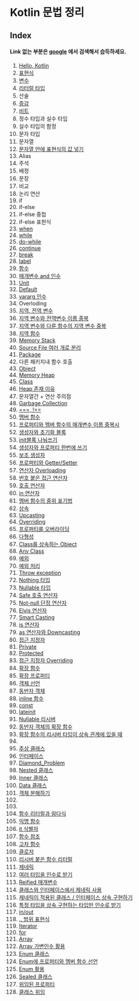 Kotlin 문법 정리
==============


Index
-----

#### Link 없는 부분은 [google](google.com) 에서 검색해서 습득하세요.

1. [Hello, Kotlin](https://github.com/jallannom1/KotlinPractice/blob/master/src/HelloKotlin.kt)
2. [표현식](https://github.com/jallannom1/KotlinPractice/blob/master/src/EX_Expression.kt)
3. [변수](https://github.com/jallannom1/KotlinPractice/blob/master/src/EX_Variable.kt)
4. [리터럴 타입](https://github.com/jallannom1/KotlinPractice/blob/master/src/EX_LiteralDataType.kt)
5. 산술
6. [증감](https://github.com/jallannom1/KotlinPractice/blob/master/src/EX_IncrementAndDecrementOperator.kt)
7. [비트](https://github.com/jallannom1/KotlinPractice/blob/master/src/EX_BitwiseOperator.kt)
8. 정수 타입과 실수 타입
9. 실수 타입의 함정
10. 문자 타입
11. 문자열
12. [문자열 안에 표현식의 값 넣기](https://github.com/jallannom1/KotlinPractice/blob/master/src/EX_ExpressionIntoString.kt)
13. Alias
14. 주석
15. 배정
16. 문장
17. 비교
18. 논리 연산
19. if
20. if-else
21. if-else 중첩
22. if-else 표현식
23. [when](https://github.com/jallannom1/KotlinPractice/blob/master/src/EX_When.kt)
24. [while](https://github.com/jallannom1/KotlinPractice/blob/master/src/EX_While.kt)
25. [do-while](https://github.com/jallannom1/KotlinPractice/blob/master/src/EX_While.kt)
27. [continue](https://github.com/jallannom1/KotlinPractice/blob/master/src/EX_While.kt)
28. [break](https://github.com/jallannom1/KotlinPractice/blob/master/src/EX_While.kt)
29. [label](https://github.com/jallannom1/KotlinPractice/blob/master/src/EX_Label.kt)
30. [함수](https://github.com/jallannom1/KotlinPractice/blob/master/src/EX_function.kt)
31. [매개변수 and 인수](https://github.com/jallannom1/KotlinPractice/blob/master/src/EX_ParameterAndArgument.kt)
32. [Unit](https://github.com/jallannom1/KotlinPractice/blob/master/src/EX_ParameterAndArgument.kt)
33. [Default](https://github.com/jallannom1/KotlinPractice/blob/master/src/EX_ParameterAndArgument.kt)
34. [vararg 인수](https://github.com/jallannom1/KotlinPractice/blob/master/src/EX_ParameterAndArgument.kt)
35. Overloding
36. [지역, 전역 변수](https://github.com/jallannom1/KotlinPractice/blob/master/src/EX_LocalAndGlobalVariable.kt)
37. [지역 변수와 전역변수 이름 중복](https://github.com/jallannom1/KotlinPractice/blob/master/src/EX_LocalAndGlobalVariable.kt)
38. [지역 변수와 다룬 함수의 지역 변수 중복](https://github.com/jallannom1/KotlinPractice/blob/master/src/EX_LocalDuplication.kt)
39. [지역 함수](https://github.com/jallannom1/KotlinPractice/blob/master/src/EX_LocalFunction.kt)
40. [Memory Stack](https://github.com/jallannom1/KotlinPractice/blob/master/src/EX_MemoryStack.kt)
41. [Source File 여러 개로 분리](https://github.com/jallannom1/KotlinPractice/blob/master/src/EX_SplitSourceFile.kt)
42. [Package](https://github.com/jallannom1/KotlinPractice/tree/master/src/ex_package)
43. 다른 패키지내 함수 호출
44. [Object](https://github.com/jallannom1/KotlinPractice/tree/master/src/ex_object) 
45. [Memory Heap](https://github.com/jallannom1/KotlinPractice/tree/master/src/ex_memory_heap)
46. [Class](https://github.com/jallannom1/KotlinPractice/tree/master/src/ex_class)
47. [Heap 존재 이유](https://github.com/jallannom1/KotlinPractice/tree/master/src/ex_role_of_heap)
48. 문자열간 + 연산 주의점
49. [Garbage Collection](https://github.com/jallannom1/KotlinPractice/tree/master/src/ex_garbage_collection)
50. [===, !==](https://github.com/jallannom1/KotlinPractice/tree/master/src/ex_triple_equals)
51. [멤버 함수](https://github.com/jallannom1/KotlinPractice/tree/master/src/ex_member_function)
52. [프로퍼티와 멤버 함수의 매개변수 이름 중복시](https://github.com/jallannom1/KotlinPractice/tree/master/src/ex_this_duplication)
53. [생성자와 초기화 블록](https://github.com/jallannom1/KotlinPractice/tree/master/src/ex_constructor)
54. [init블록 나눠쓰기](https://github.com/jallannom1/KotlinPractice/tree/master/src/ex_init_blocks)
55. [생성자와 프로퍼티 한번에 쓰기](https://github.com/jallannom1/KotlinPractice/tree/master/src/ex_property_in_constructor)
56. [보조 생성자](https://github.com/jallannom1/KotlinPractice/tree/master/src/ex_secondary_constructor)
57. [프로퍼티와 Getter/Setter](https://github.com/jallannom1/KotlinPractice/tree/master/src/ex_property_getter_setter)
58. [연산자 Overloading](https://github.com/jallannom1/KotlinPractice/tree/master/src/ex_operator_overloading)
59. [번호 붙은 접근 연산자](https://github.com/jallannom1/KotlinPractice/tree/master/src/ex_indexed_access_operator)
60. [호출 연산자](https://github.com/jallannom1/KotlinPractice/tree/master/src/ex_invoke_operator)
61. [in 연산자](https://github.com/jallannom1/KotlinPractice/tree/master/src/ex_in_operator)
62. [멤버 함수의 중위 표기법](https://github.com/jallannom1/KotlinPractice/tree/master/src/ex_infix_notation)
63. [상속](https://github.com/jallannom1/KotlinPractice/tree/master/src/ex_inheritance)
64. [Upcasting](https://github.com/jallannom1/KotlinPractice/tree/master/src/ex_upcasting)
65. [Overriding](https://github.com/jallannom1/KotlinPractice/tree/master/src/ex_overriding)
66. [프로퍼티를 오버라이딩](https://github.com/jallannom1/KotlinPractice/tree/master/src/ex_overriding_property)
67. [다형성](https://github.com/jallannom1/KotlinPractice/tree/master/src/ex_polymorphism)
68. [Class를 상속하는 Object](https://github.com/jallannom1/KotlinPractice/tree/master/src/ex_object_extends_class)
69. [Any Class](https://github.com/jallannom1/KotlinPractice/tree/master/src/ex_any_class)
70. [예외](https://github.com/jallannom1/KotlinPractice/tree/master/src/ex_exception)
71. [예외 처리](https://github.com/jallannom1/KotlinPractice/tree/master/src/ex_exception_handling)
72. [Throw exception](https://github.com/jallannom1/KotlinPractice/tree/master/src/ex_throw_exception)
73. [Nothing 타입](https://github.com/jallannom1/KotlinPractice/tree/master/src/ex_nothing_type)
74. [Nullable 타입](https://github.com/jallannom1/KotlinPractice/tree/master/src/ex_null)
75. [Safe 호출 연산자](https://github.com/jallannom1/KotlinPractice/tree/master/src/ex_safe_call_operator)
76. [Not-null 단정 연산자](https://github.com/jallannom1/KotlinPractice/tree/master/src/ex_notnull_assertion_operator)
77. [Elvis 연산자](https://github.com/jallannom1/KotlinPractice/tree/master/src/ex_elvis_operator)
78. [Smart Casting](https://github.com/jallannom1/KotlinPractice/tree/master/src/ex_smart_casts)
79. [is 연산자](https://github.com/jallannom1/KotlinPractice/tree/master/src/ex_is_operator)
80. [as 연산자와 Downcasting](https://github.com/jallannom1/KotlinPractice/tree/master/src/ex_downcasting)
81. [접근 지정자](https://github.com/jallannom1/KotlinPractice/tree/master/src/ex_access_modifier)
82. [Private](https://github.com/jallannom1/KotlinPractice/tree/master/src/ex_access_modifier_private)
83. [Protected](https://github.com/jallannom1/KotlinPractice/tree/master/src/ex_access_modifier_protected)
84. [접근 지정자 Overriding](https://github.com/jallannom1/KotlinPractice/tree/master/src/ex_access_modifier_overriding)
85. [확장 함수](https://github.com/jallannom1/KotlinPractice/tree/master/src/ex_extension_function)
86. [확장 프로퍼티](https://github.com/jallannom1/KotlinPractice/tree/master/src/ex_extension_property)
87. [객체 선언](https://github.com/jallannom1/KotlinPractice/tree/master/src/ex_object_declaration)
88. [동반자 객체](https://github.com/jallannom1/KotlinPractice/tree/master/src/ex_companion_object)
89. [inline 함수](https://github.com/jallannom1/KotlinPractice/tree/master/src/ex_inline_function)
90. [const](https://github.com/jallannom1/KotlinPractice/tree/master/src/ex_const)
91. [lateinit](https://github.com/jallannom1/KotlinPractice/tree/master/src/ex_lateinit)
92. [Nullable 리시버](https://github.com/jallannom1/KotlinPractice/tree/master/src/ex_nullable_receiver)
93. [동반자 객체의 확장 함수](https://github.com/jallannom1/KotlinPractice/tree/master/src/ex_extension_function_companion_object)
94. [확장 함수의 리시버 타입이 상속 관계에 있을 때](https://github.com/jallannom1/KotlinPractice/tree/master/src/ex_extension_function_inherit_relation)
95. 
96. [추상 클래스](https://github.com/jallannom1/KotlinPractice/tree/master/src/ex_abstract_class)
97. [인터페이스](https://github.com/jallannom1/KotlinPractice/tree/master/src/ex_interface)
98. [Diamond_Problem](https://github.com/jallannom1/KotlinPractice/tree/master/src/ex_the_diamond_problem)
99. [Nested 클래스](https://github.com/jallannom1/KotlinPractice/tree/master/src/ex_nested_class)
100. [Inner 클래스](https://github.com/jallannom1/KotlinPractice/tree/master/src/ex_inner_class)
101. [Data 클래스](https://github.com/jallannom1/KotlinPractice/tree/master/src/ex_data_class)
102. [객체 분해하기](https://github.com/jallannom1/KotlinPractice/tree/master/src/ex_destructuring_object)
103. 
104. 
105. [함수 리터럴과 람다식](https://github.com/jallannom1/KotlinPractice/tree/master/src/ex_lambda_expression)
106. [익명 함수](https://github.com/jallannom1/KotlinPractice/tree/master/src/ex_anonymous_function)
107. [it 식별자](https://github.com/jallannom1/KotlinPractice/tree/master/src/ex_it_identifier)
108. [함수 참조](https://github.com/jallannom1/KotlinPractice/tree/master/src/ex_function_reference)
109. [고차 함수](https://github.com/jallannom1/KotlinPractice/tree/master/src/ex_higher_order_function)
110. [클로저](https://github.com/jallannom1/KotlinPractice/tree/master/src/ex_closure)
111. [리시버 붙은 함수 리터럴](https://github.com/jallannom1/KotlinPractice/tree/master/src/ex_function_literal_with_receiver)
112. [제네릭](https://github.com/jallannom1/KotlinPractice/tree/master/src/ex_generic)
113. [여러 타입을 인수로 받기](https://github.com/jallannom1/KotlinPractice/tree/master/src/ex_generic_several_types)
114. [Reified 매개변수](https://github.com/jallannom1/KotlinPractice/tree/master/src/ex_reified_type_parameter)
115. [클래스와 인터페이스에서 제네릭 사용](https://github.com/jallannom1/KotlinPractice/tree/master/src/ex_generic_to_class_and_interface)
116. [제네릭이 적용된 클래스 / 인터페이스 상속,구현하기](https://github.com/jallannom1/KotlinPractice/tree/master/src/ex_inherit_from_generic)
117. [특정 타입을 상속,구현하는 타입만 인수로 받기](https://github.com/jallannom1/KotlinPractice/tree/master/src/ex_generic_specific_type)
118. [in/out](https://github.com/jallannom1/KotlinPractice/tree/master/src/ex_kotlin_in_out)
119. [.. 범위 표현식](https://github.com/jallannom1/KotlinPractice/tree/master/src/ex_range)
120. [Iterator](https://github.com/jallannom1/KotlinPractice/tree/master/src/ex_iterator)
121. [for](https://github.com/jallannom1/KotlinPractice/tree/master/src/ex_for)
122. [Array](https://github.com/jallannom1/KotlinPractice/tree/master/src/ex_array)
123. [Array 가변인수 활용](https://github.com/jallannom1/KotlinPractice/tree/master/src/ex_array_to_vararg)
124. [Enum 클래스](https://github.com/jallannom1/KotlinPractice/tree/master/src/ex_enum_class)
125. [Enum에 프로퍼티와 멤버 함수 선언](https://github.com/jallannom1/KotlinPractice/tree/master/src/ex_enum_class_members)
126. [Enum 활용](https://github.com/jallannom1/KotlinPractice/tree/master/src/ex_enum_class_practice)
127. [Sealed 클래스](https://github.com/jallannom1/KotlinPractice/tree/master/src/ex_sealed_class)
128. [위임된 프로퍼티](https://github.com/jallannom1/KotlinPractice/tree/master/src/ex_delegated_property)
129. [클래스 위임](https://github.com/jallannom1/KotlinPractice/tree/master/src/ex_class_delegation)
